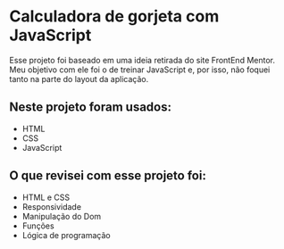 # Calculadora de gorjeta com JavaScript

Esse projeto foi baseado em uma ideia retirada do site FrontEnd Mentor. Meu objetivo com ele foi o de treinar JavaScript e, por isso, não foquei tanto na parte do layout da aplicação.

## Neste projeto foram usados:

- HTML
- CSS
- JavaScript

## O que revisei com esse projeto foi:

- HTML e CSS 
- Responsividade
- Manipulação do Dom
- Funções
- Lógica de programação
